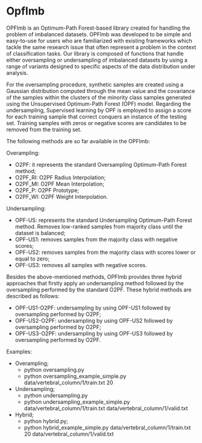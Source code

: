 # OpfImb
OPFImb is an Optimum-Path Forest-based library created for handling the problem of imbalanced datasets. OPFImb was developed to be simple and easy-to-use for users who are familiarized with existing frameworks which tackle the same research issue that often represent a problem in the context of classification tasks. Our library is composed of functions that handle either oversampling or undersampling of imbalanced datasets by using a range of variants designed to specific aspects of the data distribution under analysis. 

For the oversampling procedure, synthetic samples are created using a Gaussian distribution computed through the mean value and the covariance of the samples within the clusters of the minority class samples generated using the Unsupervised Optimum-Path Forest (OPF) model. Regarding the undersampling, Supervised learning by OPF is employed to assign a score for each training sample that correct conquers an instance of the testing set. Training samples with zeros or negative scores are candidates to be removed from the training set.

The following methods are so far available in the OPFImb:

Overampling:
 - O2PF: it represents the standard Oversampling Optimum-Path Forest method;
 - O2PF_RI: O2PF Radius Interpolation;
 - O2PF_MI: O2PF Mean Interpolation;
 - O2PF_P: O2PF Prototype;
 - O2PF_WI: O2PF Weight Interpolation.

Undersampling:
 - OPF-US: represents the standard Undersampling Optimum-Path Forest method. Removes low-ranked samples from majority class until the dataset is balanced;
 - OPF-US1: removes samples from the majority class with negative scores;
 - OPF-US2: removes samples from the majority class with scores lower or equal to zero;
 - OPF-US3: removes all samples with negative scores.

Besides the above-mentioned methods, OPFImb provides three hybrid approaches that firstly apply an undersampling method followed by the oversampling performed by the standard O2PF. These hybrid methods are described as follows:
 - OPF-US1-O2PF: undersampling by using OPF-US1 followed by oversampling performed by O2PF;
 - OPF-US2-O2PF: undersampling by using OPF-US2 followed by oversampling performed by O2PF;
 - OPF-US3-O2PF: undersampling by using OPF-US3 followed by oversampling performed by O2PF.

Examples:
 - Overampling;
 	- python oversampling.py
 	- python oversampling_example_simple.py data/vertebral_column/1/train.txt 20
 - Undersampling;
 	- python undersampling.py
 	- python undersampling_example_simple.py data/vertebral_column/1/train.txt data/vertebral_column/1/valid.txt
 - Hybrid;
 	- python hybrid.py;
 	- python hybrid_example_simple.py data/vertebral_column/1/train.txt 20 data/vertebral_column/1/valid.txt
